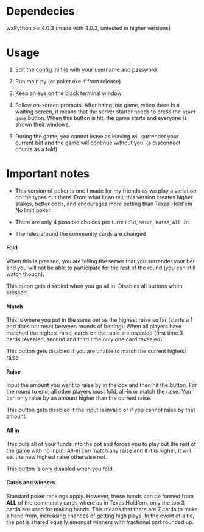 # Dependecies

wxPython >= 4.0.3 (made with 4.0.3, untested in higher versions)

# Usage

1. Edit the config.ini file with your username and password

2. Run main.py (or poker.exe if from release)

3. Keep an eye on the black terminal window

4. Follow on-screen prompts. After hiting join game, when there is a waiting screen, it means that the server starter needs to press the `start game` button. When this button is hit, the game starts and everyone is shown their windows.

5. During the game, you cannot leave as leaving will surrender your current bet and the game will continue without you. (a disconnect counts as a fold)

# Important notes

* This version of poker is one I made for my friends as we play a variation on the types out there. From what I can tell, this version creates higher stakes, better odds, and encourages more betting than Texas Hold'em No limit poker.

* There are only 4 possible choices per turn: `Fold`, `Match`, `Raise`, `All In`.

* The rules around the community cards are changed

#### Fold

When this is pressed, you are telling the server that you surrender your bet and you will not be able to participate for the rest of the round (you can still watch though). 

This buton gets disabled when you go all in. Disables all buttons when pressed.

#### Match

This is where you put in the same bet as the highest raise so far (starts a 1 and does not reset between rounds of betting). When all players have matched the highest raise, cards on the table are revealed (first time 3 cards revealed, second and third time only one card revealed). 

This button gets disabled if you are unable to match the current highest raise.

#### Raise

Input the amount you want to raise by in the box and then hit the button. For the round to end, all other players must fold, all-in or match the raise. You can only raise by an amount higher than the current raise.

This button gets disabled if the input is invalid or if you cannot raise by that amount. 

#### All in

This puts all of your funds into the pot and forces you to play out the rest of the game with no input. All-in can match any raise and if it is higher, it will set the new highest raise otherwise not. 

This button is only disabled when you fold.

#### Cards and winners

Standard poker rankings apply. However, these hands can be formed from **ALL** of the community cards where as in Texas Hold'em, only the top 3 cards are used for making hands. This means that there are 7 cards to make a hand from, increasing chances of getting high plays. In the event of a tie, the pot is shared equally amongst winners with fractional part rounded up.
